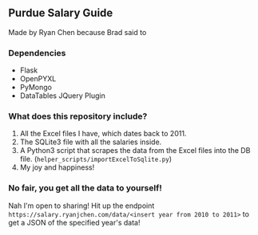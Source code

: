 ## Purdue Salary Guide
Made by Ryan Chen because Brad said to
### Dependencies
- Flask
- OpenPYXL
- PyMongo
- DataTables JQuery Plugin

### What does this repository include?
1. All the Excel files I have, which dates back to 2011.
2. The SQLite3 file with all the salaries inside.
3. A Python3 script that scrapes the data from the Excel files into the DB file. (`helper_scripts/importExcelToSqlite.py`)
4. My joy and happiness!

### No fair, you get all the data to yourself!
Nah I'm open to sharing! Hit up the endpoint `https://salary.ryanjchen.com/data/<insert year from 2010 to 2011>` to get a JSON of the specified year's data!
